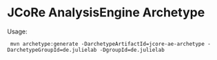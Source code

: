 # JCoRe AnalysisEngine Archetype

Usage:

` mvn archetype:generate -DarchetypeArtifactId=jcore-ae-archetype -DarchetypeGroupId=de.julielab -DgroupId=de.julielab`